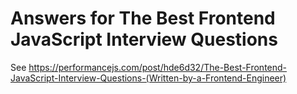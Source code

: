 # Answers for The Best Frontend JavaScript Interview Questions

See https://performancejs.com/post/hde6d32/The-Best-Frontend-JavaScript-Interview-Questions-(Written-by-a-Frontend-Engineer)

